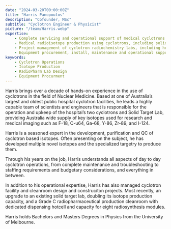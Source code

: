 ```yaml
---
date: "2024-03-20T00:00:00Z"
title: "Harris Panopoulos"
description: "Cofounder, MSc"
subtitle: "Cyclotron Engineer & Physicist"
picture: "/team/Harris.webp"
expertise:
    - Complete servicing and operational support of medical cyclotrons and ancillary equipment
    - Medical radioisotope production using cyclotrons, including solid target production, purification techniques and development for Cu-64, Ga-68, Y-86, Zr-89 and I-124
    - Project management of cyclotron radiochemistry labs, including hotcell and cleanroom design and construction
    - Equipment procurement, install, maintenance and operational support
keywords:
    - Cyclotron Operations
    - Isotope Production
    - RadioPharm Lab Design
    - Equipment Procurment
---
```

Harris brings over a decade of hands-on experience in the use of cyclotrons in the field of Nuclear Medicine. Based at one of Australia’s largest and oldest public hospital cyclotron facilities, he leads a highly capable team of scientists and engineers that is responsible for the operation and upkeep of the hospital’s two cyclotrons and Solid Target Lab, providing Australia wide supply of key isotopes used for research and medical imaging such as F-18, C-u64, Ga-68, Y-86, Zr-89, and I-124.

Harris is a seasoned expert in the development, purification and QC of cyclotron based isotopes. Often presenting on the subject, he has developed multiple novel isotopes and the specialized targetry to produce them.

Through his years on the job, Harris understands all aspects of day to day cyclotron operations, from complete maintenance and troubleshooting to staffing requirements and budgetary considerations, and everything in between.

In addition to his operational expertise, Harris has also managed cyclotron facility and cleanroom design and construciton projects. Most recently, an upgrade to an existing solid target lab, doubling its isotope production capacity, and a Grade C radiopharmaceutical production cleanroom with dedicated dispensing hotcell and capacity for eight radiosynthesis modules.

Harris holds Bachelors and Masters Degrees in Physics from the University of Melbourne.
